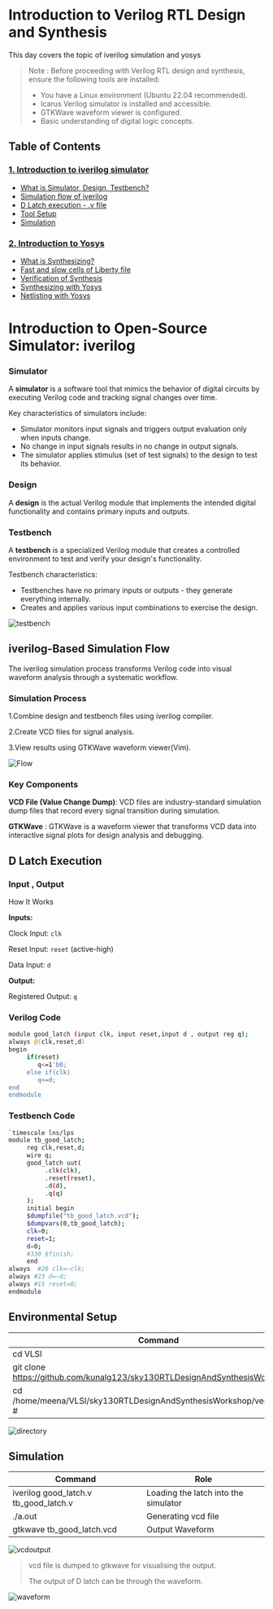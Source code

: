 # Introduction to Verilog RTL Design and Synthesis

This day covers the topic of iverilog simulation and yosys 

>Note :
>Before proceeding with Verilog RTL design and synthesis, ensure the following tools are installed:
>- You have a Linux environment (Ubuntu 22.04 recommended).
>- Icarus Verilog simulator is installed and accessible.
>- GTKWave waveform viewer is configured.
>- Basic understanding of digital logic concepts.

## Table of Contents 

### [1. Introduction to iverilog simulator](#introduction-to-open-source-simulator-iverilog)
 - [What is Simulator, Design, Testbench?](#simulator)
 - [Simulation flow of iverilog](#iverilog-based-simulation-flow)
 - [D Latch execution - .v file](#d-latch-execution)
 - [Tool Setup](#environmental-setup)
 - [Simulation](#simulation)

### [2. Introduction to Yosys](Introduction_to_yosys.md)
 - [What is Synthesizing?](Introduction_to_yosys.md#1-what-is-synthesizing)
 - [Fast and slow cells of Liberty file](Introduction_to_yosys.md#2-liberty-lib-file-different-cells)
 - [Verification of Synthesis](Introduction_to_yosys.md#3-verification-of-synthesis)
 - [Synthesizing with Yosys](Introduction_to_yosys.md#4-synthesizing-with-yosys)
 - [Netlisting with Yosys](Introduction_to_yosys.md#netlisting-the-files)

# Introduction to Open-Source Simulator: iverilog

### Simulator

A **simulator** is a software tool that mimics the behavior of digital circuits by executing Verilog code and tracking signal changes over time.

Key characteristics of simulators include:

- Simulator monitors input signals and triggers output evaluation only when inputs change.
- No change in input signals results in no change in output signals.
- The simulator applies stimulus (set of test signals) to the design to test its behavior.

### Design

A **design** is the actual Verilog module that implements the intended digital functionality and contains primary inputs and outputs.

### Testbench

A **testbench** is a specialized Verilog module that creates a controlled environment to test and verify your design's functionality.

Testbench characteristics:

- Testbenches have no primary inputs or outputs - they generate everything internally.
- Creates and applies various input combinations to exercise the design.

![testbench](./Images/testbench.png)

## iverilog-Based Simulation Flow

The iverilog simulation process transforms Verilog code into visual waveform analysis through a systematic workflow.

### Simulation Process

1.Combine design and testbench files using iverilog compiler.

2.Create VCD files for signal analysis.

3.View results using GTKWave waveform viewer(Vim).

![Flow](./Images/iverilog_simulation_flow.png)

### Key Components

**VCD File (Value Change Dump)**: VCD files are industry-standard simulation dump files that record every signal transition during simulation.

**GTKWave** : GTKWave is a waveform viewer that transforms VCD data into interactive signal plots for design analysis and debugging.

## D Latch Execution
### Input , Output

How It Works

**Inputs:**

Clock Input: `clk`

Reset Input: `reset` (active-high)

Data Input: `d`

**Output:**

Registered Output: `q` 

### Verilog Code
```bash
module good_latch (input clk, input reset,input d , output reg q);
always @(clk,reset,d)
begin
     if(reset)
        q<=1'b0;
     else if(clk)
        q<=d;
end
endmodule
```
### Testbench Code
```bash
`timescale lns/lps
module tb_good_latch;
     reg clk,reset,d;
     wire q;
     good_latch uut(
          .clk(clk),
          .reset(reset),
          .d(d),
          .q(q)
     );
     initial begin
     $dumpfile("tb_good_latch.vcd");
     $dumpvars(0,tb_good_latch);
     clk=0;
     reset=1;
     d=0;
     #330 $finish;
     end
always  #20 clk=~clk;
always #23 d=~d;
always #15 reset=0;
endmodule
```

## Environmental Setup

| Command | Role |
|---------|---------------|
| cd VLSI | Create a directory |
| git clone https://github.com/kunalg123/sky130RTLDesignAndSynthesisWorkshop.git | Git Clone it to 'sky130RTLDesignAndSynthesisWorkshop.git'|
| cd /home/meena/VLSI/sky130RTLDesignAndSynthesisWorkshop/verilog_files # | Get into design folders |

![directory](./Images/directory.png)

## Simulation

| Command | Role |
|---------|---------------|
| iverilog good_latch.v tb_good_latch.v| Loading the latch into the simulator |
| ./a.out | Generating vcd file|
| gtkwave tb_good_latch.vcd | Output Waveform |

![vcdoutput](./Images/vcdoutput.png)

>vcd file is dumped to gtkwave for visualising the output.
>
>The output of D latch can be through the waveform.

![waveform](./Images/waveform_latch.png)







